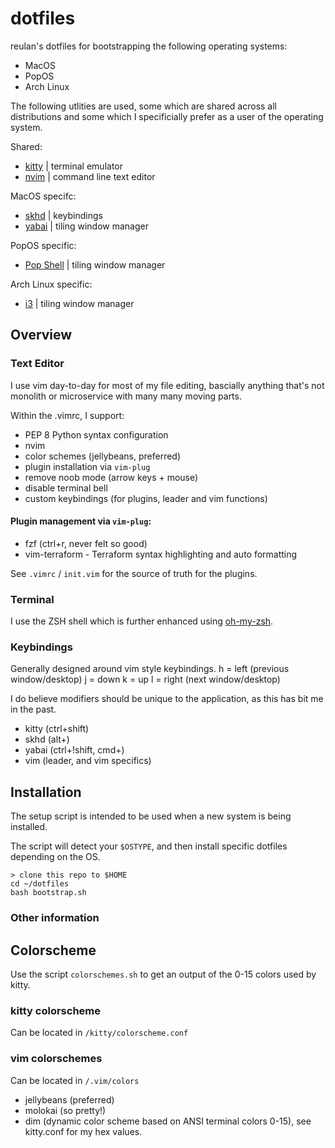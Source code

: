 # dotfiles

reulan's dotfiles for bootstrapping the following operating systems:
- MacOS
- PopOS
- Arch Linux

The following utlities are used, some which are shared across all distributions and some which I specificially prefer as a user of the operating system.

Shared:
- [kitty](https://github.com/kovidgoyal/kitty) | terminal emulator
- [nvim](https://www.vim.org/) | command line text editor

MacOS specifc:
- [skhd](https://github.com/koekeishiya/skhd) | keybindings
- [yabai](https://github.com/koekeishiya/yabai) | tiling window manager

PopOS specific:
- [Pop Shell](https://github.com/pop-os/shell) | tiling window manager

Arch Linux specific:
- [i3](https://i3wm.org/) | tiling window manager 

## Overview
### Text Editor
I use vim day-to-day for most of my file editing, bascially anything that's not monolith or microservice with many many moving parts.

Within the .vimrc, I support:
* PEP 8 Python syntax configuration
* nvim
* color schemes (jellybeans, preferred)
* plugin installation via `vim-plug`
* remove noob mode (arrow keys + mouse)
* disable terminal bell
* custom keybindings (for plugins, leader and vim functions)

#### Plugin management via `vim-plug`:
* fzf (ctrl+r, never felt so good)
* vim-terraform - Terraform syntax highlighting and auto formatting

See `.vimrc` / `init.vim` for the source of truth for the plugins.

### Terminal
I use the ZSH shell which is further enhanced using [oh-my-zsh](https://github.com/robbyrussell/oh-my-zsh).

### Keybindings
Generally designed around vim style keybindings.
h = left (previous window/desktop)
j = down
k = up
l = right (next window/desktop)

I do believe modifiers should be unique to the application, as this has bit me in the past.

* kitty (ctrl+shift)
* skhd (alt+)
* yabai (ctrl+!shift, cmd+)
* vim (leader, and vim specifics)

## Installation
The setup script is intended to be used when a new system is being installed. 

The script will detect your `$OSTYPE`, and then install specific dotfiles depending on the OS.
```
> clone this repo to $HOME
cd ~/dotfiles
bash bootstrap.sh
```

### Other information
## Colorscheme
Use the script `colorschemes.sh` to get an output of the 0-15 colors used by kitty.

### kitty colorscheme
Can be located in `/kitty/colorscheme.conf`

### vim colorschemes
Can be located in `/.vim/colors`
- jellybeans (preferred)
- molokai (so pretty!)
- dim (dynamic color scheme based on ANSI terminal colors 0-15), see kitty.conf for my hex values.
